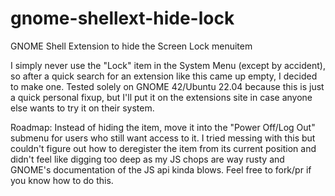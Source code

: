 # gnome-shellext-hide-lock
 GNOME Shell Extension to hide the Screen Lock menuitem

I simply never use the "Lock" item in the System Menu (except by accident), so after a quick search for an extension like this came up empty, I decided to make one. Tested solely on GNOME 42/Ubuntu 22.04 because this is just a quick personal fixup, but I'll put it on the extensions site in case anyone else wants to try it on their system.

Roadmap: Instead of hiding the item, move it into the "Power Off/Log Out" submenu for users who still want access to it. I tried messing with this but couldn't figure out how to deregister the item from its current position and didn't feel like digging too deep as my JS chops are way rusty and GNOME's documentation of the JS api kinda blows. Feel free to fork/pr if you know how to do this.
